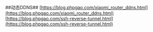 ##动态DDNS##
[https://blog.phpgao.com/xiaomi_router_ddns.html](https://blog.phpgao.com/xiaomi_router_ddns.html)
[https://blog.phpgao.com/ssh-reverse-tunnel.html](https://blog.phpgao.com/ssh-reverse-tunnel.html)